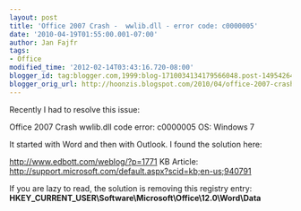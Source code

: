 ```yaml
---
layout: post
title: 'Office 2007 Crash -  wwlib.dll - error code: c0000005'
date: '2010-04-19T01:55:00.001-07:00'
author: Jan Fajfr
tags:
- Office
modified_time: '2012-02-14T03:43:16.720-08:00'
blogger_id: tag:blogger.com,1999:blog-1710034134179566048.post-1495426470267099924
blogger_orig_url: http://hoonzis.blogspot.com/2010/04/office-2007-crash-wwlibdll-error-code.html
---
```

Recently I had to resolve this issue:

Office 2007 Crash
wwlib.dll
code error: c0000005
OS: Windows 7

It started with Word and then with Outlook. I found the solution here:

<http://www.edbott.com/weblog/?p=1771>
KB Article:
<http://support.microsoft.com/default.aspx?scid=kb;en-us;940791>

If you are lazy to read, the solution is removing this registry entry:
**HKEY\_CURRENT\_USER\\Software\\Microsoft\\Office\\12.0\\Word\\Data**

